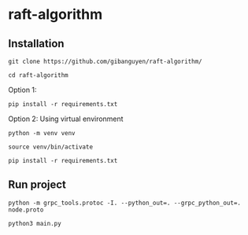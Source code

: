 # raft-algorithm
## Installation
```
git clone https://github.com/gibanguyen/raft-algorithm/
```
```
cd raft-algorithm
```
Option 1:
```
pip install -r requirements.txt
```
Option 2: Using virtual environment
```
python -m venv venv 
```
```
source venv/bin/activate
```
```
pip install -r requirements.txt
```

## Run project
```
python -m grpc_tools.protoc -I. --python_out=. --grpc_python_out=. node.proto
```
```
python3 main.py
```
